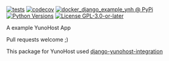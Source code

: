 [![tests](https://github.com/YunoHost-Apps/docker_django_example_ynh/actions/workflows/tests.yml/badge.svg?branch=main)](https://github.com/YunoHost-Apps/docker_django_example_ynh/actions/workflows/tests.yml)
[![codecov](https://codecov.io/github/jedie/docker_django_example_ynh/branch/main/graph/badge.svg)](https://app.codecov.io/github/jedie/docker_django_example_ynh)
[![docker_django_example_ynh @ PyPi](https://img.shields.io/pypi/v/docker_django_example_ynh?label=docker_django_example_ynh%20%40%20PyPi)](https://pypi.org/project/docker_django_example_ynh/)
[![Python Versions](https://img.shields.io/pypi/pyversions/docker_django_example_ynh)](https://github.com/YunoHost-Apps/docker_django_example_ynh/blob/main/pyproject.toml)
[![License GPL-3.0-or-later](https://img.shields.io/pypi/l/docker_django_example_ynh)](https://github.com/YunoHost-Apps/docker_django_example_ynh/blob/main/LICENSE)

A example YunoHost App

Pull requests welcome ;)

This package for YunoHost used [django-yunohost-integration](https://github.com/YunoHost-Apps/django_yunohost_integration)
